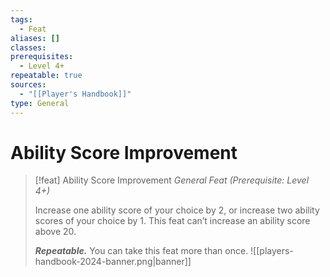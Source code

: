 ```yaml
---
tags:
  - Feat
aliases: []
classes: 
prerequisites:
  - Level 4+
repeatable: true
sources:
  - "[[Player's Handbook]]"
type: General
---
```


# Ability Score Improvement

>[!feat] Ability Score Improvement
>_General Feat (Prerequisite: Level 4+)_
>
>Increase one ability score of your choice by 2, or increase two ability scores of your choice by 1. This feat can’t increase an ability score above 20.
>
>**_Repeatable._** You can take this feat more than once.
![[players-handbook-2024-banner.png|banner]]
